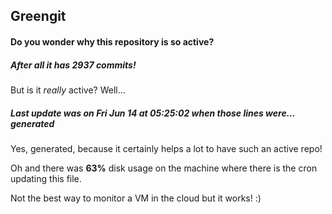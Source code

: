 ## Greengit

#### Do you wonder why this repository is so active?

##### After all it has 2937 commits!

But is it *really* active? Well...

##### Last update was on Fri Jun 14 at 05:25:02 when those lines were... generated

Yes, generated, because it certainly helps a lot to have such an active repo!

Oh and there was **63%** disk usage on the machine
where there is the cron updating this file.

Not the best way to monitor a VM in the cloud but it works! :)
